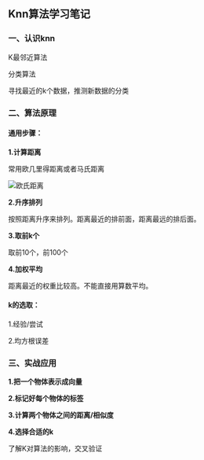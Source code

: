## Knn算法学习笔记

### 一、认识knn

K最邻近算法

分类算法

寻找最近的k个数据，推测新数据的分类

### 二、算法原理

#### 通用步骤：

**1.计算距离**

常用欧几里得距离或者马氏距离

![欧氏距离](D:\初酒\Videos\欧氏距离.png)

**2.升序排列**

按照距离升序来排列。距离最近的排前面，距离最远的排后面。

**3.取前k个**

取前10个，前100个

**4.加权平均**

距离最近的权重比较高。不能直接用算数平均。

#### k的选取：

1.经验/尝试

2.均方根误差

### 三、实战应用

**1.把一个物体表示成向量**

**2.标记好每个物体的标签**

**3.计算两个物体之间的距离/相似度**

**4.选择合适的k**

了解K对算法的影响，交叉验证
